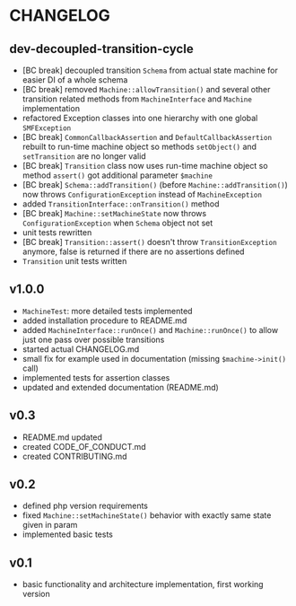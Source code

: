 # CHANGELOG

## dev-decoupled-transition-cycle

- [BC break] decoupled transition `Schema` from actual state machine for easier DI of a whole schema
- [BC break] removed `Machine::allowTransition()` and several other transition related methods from `MachineInterface` 
  and `Machine` implementation
- refactored Exception classes into one hierarchy with one global `SMFException`
- [BC break] `CommonCallbackAssertion` and `DefaultCallbackAssertion` rebuilt to run-time machine object so methods
  `setObject()` and `setTransition` are no longer valid
- [BC break] `Transition` class now uses run-time machine object so method `assert()` got additional parameter `$machine`
- [BC break] `Schema::addTransition()` (before `Machine::addTransition()`) now throws `ConfigurationException` instead of
  `MachineException`
- added `TransitionInterface::onTransition()` method
- [BC break] `Machine::setMachineState` now throws `ConfigurationException` when `Schema` object not set
- unit tests rewritten
- [BC break] `Transition::assert()` doesn't throw `TransitionException` anymore, false is returned if there are no 
  assertions defined
- `Transition` unit tests written 

## v1.0.0

- `MachineTest`: more detailed tests implemented 
- added installation procedure to README.md  
- added `MachineInterface::runOnce()` and `Machine::runOnce()` to allow just one pass over possible transitions
- started actual CHANGELOG.md
- small fix for example used in documentation (missing `$machine->init()` call)
- implemented tests for assertion classes
- updated and extended documentation (README.md)

## v0.3

- README.md updated
- created CODE_OF_CONDUCT.md
- created CONTRIBUTING.md

## v0.2

- defined php version requirements
- fixed `Machine::setMachineState()` behavior with exactly same state given in param
- implemented basic tests

## v0.1

- basic functionality and architecture implementation, first working version